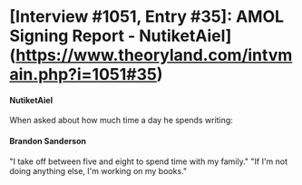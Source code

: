 # [Interview #1051, Entry #35]: AMOL Signing Report - NutiketAiel](https://www.theoryland.com/intvmain.php?i=1051#35)

#### NutiketAiel

When asked about how much time a day he spends writing:

#### Brandon Sanderson

"I take off between five and eight to spend time with my family." "If I'm not doing anything else, I'm working on my books."

